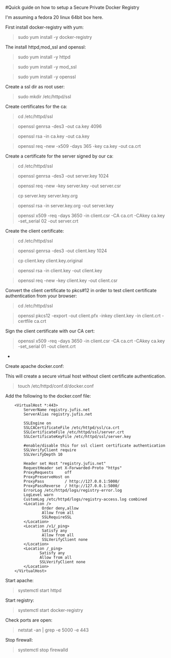 #Quick guide on how to setup a Secure Private Docker Registry

I'm assuming a fedora 20 linux 64bit box here.

First install docker-registry with yum:

>sudo yum install -y docker-registry

The install httpd,mod_ssl and openssl:

>sudo yum install -y httpd

>sudo yum install -y mod_ssl

>sudo yum install -y openssl


Create a ssl dir as root user:

>sudo mkdir /etc/httpd/ssl


Create certificates for the ca:

>cd /etc/httpd/ssl

>openssl genrsa -des3 -out ca.key 4096

>openssl rsa -in ca.key -out ca.key

>openssl req -new -x509 -days 365 -key ca.key -out ca.crt


Create a certificate for the server signed by our ca:

>cd /etc/httpd/ssl

>openssl genrsa -des3 -out server.key 1024

>openssl req -new -key server.key -out server.csr

>cp server.key server.key.org

>openssl rsa -in server.key.org -out server.key

>openssl x509 -req -days 3650 -in client.csr -CA ca.crt -CAkey ca.key -set_serial 02 -out server.crt


Create the client certificate:

>cd /etc/httpd/ssl

>openssl genrsa -des3 -out client.key 1024

>cp client.key client.key.original

>openssl rsa -in client.key -out client.key

>openssl req -new -key client.key -out client.csr


Convert the client certificate to pkcs#12 in order to test client certificate authentication from your browser:

>cd /etc/httpd/ssl

>openssl pkcs12 -export -out client.pfx -inkey client.key -in client.crt -certfile ca.crt


Sign the client certificate with our CA cert:

>openssl x509 -req -days 3650 -in client.csr -CA ca.crt -CAkey ca.key -set_serial 01 -out client.crt

-
Create apache docker.conf:

This will create a secure virtual host without client certificate authentication.

>touch /etc/httpd/conf.d/docker.conf

Add the following to the docker.conf file:

		<VirtualHost *:443>
	        ServerName registry.jufis.net
	        ServerAlias registry.jufis.net
	
	        SSLEngine on
	        SSLCACertificateFile /etc/httpd/ssl/ca.crt
	        SSLCertificateFile /etc/httpd/ssl/server.crt
	        SSLCertificateKeyFile /etc/httpd/ssl/server.key
	
	        #enable/disable this for ssl client certificate authentication
	        SSLVerifyClient require
	        SSLVerifyDepth 10
	        
	        Header set Host "registry.jufis.net"
	        RequestHeader set X-Forwarded-Proto "https"
	        ProxyRequests     off
	        ProxyPreserveHost on
	        ProxyPass         / http://127.0.0.1:5000/
	        ProxyPassReverse  / http://127.0.0.1:5000/
	        ErrorLog /etc/httpd/logs/registry-error.log
	        LogLevel warn
	        CustomLog /etc/httpd/logs/registry-access.log combined
	        <Location />
	                Order deny,allow
	                Allow from all
	                SSLRequireSSL
	        </Location>
	        <Location /v1/_ping>
	                Satisfy any
	                Allow from all
	                SSLVerifyClient none
	        </Location>
	        <Location /_ping>
	               Satisfy any
	               Allow from all
	               SSLVerifyClient none
	        </Location>
		</VirtualHost>

Start apache:

>systemctl start httpd

Start registry:

>systemctl start docker-registry

Check ports are open:

>netstat -an | grep -e 5000 -e 443

Stop firewall:

>systemctl stop firewalld
